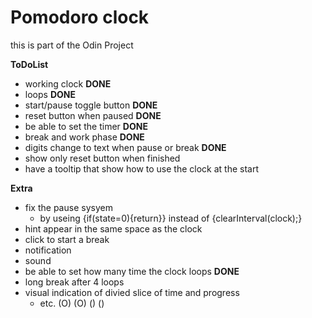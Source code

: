 # Pomodoro clock

this is part of the Odin Project

**ToDoList**
- working clock **DONE**
- loops **DONE**
- start/pause toggle button **DONE**
- reset button when paused **DONE**
- be able to set the timer **DONE**
- break and work phase **DONE**
- digits change to text when pause or break **DONE**
- show only reset button when finished
- have a tooltip that show how to use the clock at the start

**Extra**
- fix the pause sysyem 
  - by useing {if(state=0){return}} instead of {clearInterval(clock);}
- hint appear in the same space as the clock
- click to start a break
- notification
- sound
- be able to set how many time the clock loops **DONE**
- long break after 4 loops
- visual indication of divied slice of time and progress
  - etc. (O) (O) () ()